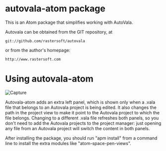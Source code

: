 # autovala-atom package

This is an Atom package that simplifies working with AutoVala.

Autovala can be obtained from the GIT repository, at

	git://github.com/rastersoft/autovala

or from the author's homepage:

	http://www.rastersoft.com

# Using autovala-atom

![Capture](https://raw.github.com/rastersoft/autovala-atom/master/capture.png)

Autovala-atom adds an extra left panel, which is shown only when a .vala file that belongs to an Autovala project is being edited. It also changes the path in the project view to make it point to the Autovala project to which the file belongs. Changing to a different .vala file refreshes both panels, so you don't need to add the Autovala projects to the project manager: just opening any file from an Autovala project will switch the content in both panels.

After installing the package, you should run "apm install" from a command line to install the extra modules like "atom-space-pen-views".
